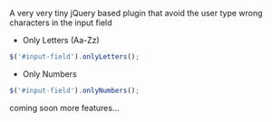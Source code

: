A very very tiny jQuery based plugin 
that avoid the user type wrong characters in the input field

* Only Letters (Aa-Zz)
```javascript
$('#input-field').onlyLetters();
```

* Only Numbers
```javascript
$('#input-field').onlyNumbers();
```

coming soon more features...
